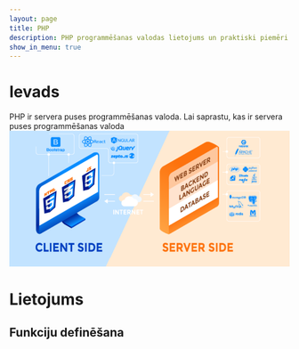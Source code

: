 ```yaml
---
layout: page
title: PHP
description: PHP programmēšanas valodas lietojums un praktiski piemēri
show_in_menu: true
---
```


# Ievads

PHP ir servera puses programmēšanas valoda.
Lai saprastu, kas ir servera puses programmēšanas valoda 
![example image](/media/serveris.png)

# Lietojums

## Funkciju definēšana

